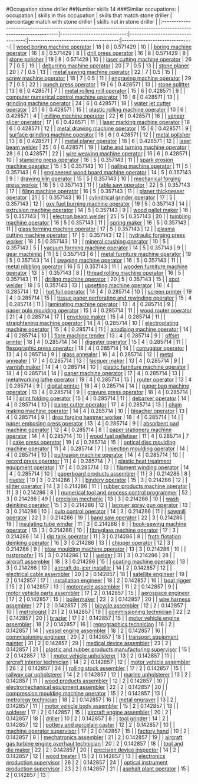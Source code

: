 #Occupation stone driller
##Number skills 14
###Similar occupations:
| occupation                                                                                                      |   skills in this occupation |   skills that match stone driller |   percentage match with stone driller |   skills not in stone driller |
|:----------------------------------------------------------------------------------------------------------------|----------------------------:|----------------------------------:|--------------------------------------:|------------------------------:|
| [wood boring machine operator](wood_boring_machine_operator.md)                                                 |                          18 |                                 8 |                              0.571429 |                            10 |
| [boring machine operator](boring_machine_operator.md)                                                           |                          16 |                                 8 |                              0.571429 |                             8 |
| [drill press operator](drill_press_operator.md)                                                                 |                          16 |                                 8 |                              0.571429 |                             8 |
| [stone polisher](stone_polisher.md)                                                                             |                          18 |                                 8 |                              0.571429 |                            10 |
| [laser cutting machine operator](laser_cutting_machine_operator.md)                                             |                          26 |                                 7 |                              0.5      |                            19 |
| [deburring machine operator](deburring_machine_operator.md)                                                     |                          20 |                                 7 |                              0.5      |                            13 |
| [stone planer](stone_planer.md)                                                                                 |                          20 |                                 7 |                              0.5      |                            13 |
| [metal sawing machine operator](metal_sawing_machine_operator.md)                                               |                          22 |                                 7 |                              0.5      |                            15 |
| [screw machine operator](screw_machine_operator.md)                                                             |                          18 |                                 7 |                              0.5      |                            11 |
| [engraving machine operator](engraving_machine_operator.md)                                                     |                          29 |                                 7 |                              0.5      |                            22 |
| [punch press operator](punch_press_operator.md)                                                                 |                          19 |                                 6 |                              0.428571 |                            13 |
| [stone splitter](stone_splitter.md)                                                                             |                          13 |                                 6 |                              0.428571 |                             7 |
| [metal rolling mill operator](metal_rolling_mill_operator.md)                                                   |                          15 |                                 6 |                              0.428571 |                             9 |
| [computer numerical control machine operator](computer_numerical_control_machine_operator.md)                   |                          19 |                                 6 |                              0.428571 |                            13 |
| [grinding machine operator](grinding_machine_operator.md)                                                       |                          24 |                                 6 |                              0.428571 |                            18 |
| [water jet cutter operator](water_jet_cutter_operator.md)                                                       |                          21 |                                 6 |                              0.428571 |                            15 |
| [plastic rolling machine operator](plastic_rolling_machine_operator.md)                                         |                          10 |                                 6 |                              0.428571 |                             4 |
| [milling machine operator](milling_machine_operator.md)                                                         |                          22 |                                 6 |                              0.428571 |                            16 |
| [veneer slicer operator](veneer_slicer_operator.md)                                                             |                          17 |                                 6 |                              0.428571 |                            11 |
| [laser marking machine operator](laser_marking_machine_operator.md)                                             |                          18 |                                 6 |                              0.428571 |                            12 |
| [metal drawing machine operator](metal_drawing_machine_operator.md)                                             |                          15 |                                 6 |                              0.428571 |                             9 |
| [surface grinding machine operator](surface_grinding_machine_operator.md)                                       |                          18 |                                 6 |                              0.428571 |                            12 |
| [metal polisher](metal_polisher.md)                                                                             |                          13 |                                 6 |                              0.428571 |                             7 |
| [metal planer operator](metal_planer_operator.md)                                                               |                          18 |                                 6 |                              0.428571 |                            12 |
| [laser beam welder](laser_beam_welder.md)                                                                       |                          25 |                                 6 |                              0.428571 |                            19 |
| [lathe and turning machine operator](lathe_and_turning_machine_operator.md)                                     |                          28 |                                 6 |                              0.428571 |                            22 |
| [wire weaving machine operator](wire_weaving_machine_operator.md)                                               |                          16 |                                 6 |                              0.428571 |                            10 |
| [stamping press operator](stamping_press_operator.md)                                                           |                          16 |                                 5 |                              0.357143 |                            11 |
| [spark erosion machine operator](spark_erosion_machine_operator.md)                                             |                          15 |                                 5 |                              0.357143 |                            10 |
| [nailing machine operator](nailing_machine_operator.md)                                                         |                          11 |                                 5 |                              0.357143 |                             6 |
| [engineered wood board machine operator](engineered_wood_board_machine_operator.md)                             |                          14 |                                 5 |                              0.357143 |                             9 |
| [drawing kiln operator](drawing_kiln_operator.md)                                                               |                          15 |                                 5 |                              0.357143 |                            10 |
| [mechanical forging press worker](mechanical_forging_press_worker.md)                                           |                          16 |                                 5 |                              0.357143 |                            11 |
| [table saw operator](table_saw_operator.md)                                                                     |                          22 |                                 5 |                              0.357143 |                            17 |
| [filing machine operator](filing_machine_operator.md)                                                           |                          16 |                                 5 |                              0.357143 |                            11 |
| [planer thicknesser operator](planer_thicknesser_operator.md)                                                   |                          21 |                                 5 |                              0.357143 |                            16 |
| [cylindrical grinder operator](cylindrical_grinder_operator.md)                                                 |                          17 |                                 5 |                              0.357143 |                            12 |
| [oxy fuel burning machine operator](oxy_fuel_burning_machine_operator.md)                                       |                          19 |                                 5 |                              0.357143 |                            14 |
| [extrusion machine operator](extrusion_machine_operator.md)                                                     |                          14 |                                 5 |                              0.357143 |                             9 |
| [wood pallet maker](wood_pallet_maker.md)                                                                       |                          16 |                                 5 |                              0.357143 |                            11 |
| [electron beam welder](electron_beam_welder.md)                                                                 |                          25 |                                 5 |                              0.357143 |                            20 |
| [tumbling machine operator](tumbling_machine_operator.md)                                                       |                          16 |                                 5 |                              0.357143 |                            11 |
| [spring maker](spring_maker.md)                                                                                 |                          16 |                                 5 |                              0.357143 |                            11 |
| [glass forming machine operator](glass_forming_machine_operator.md)                                             |                          17 |                                 5 |                              0.357143 |                            12 |
| [plasma cutting machine operator](plasma_cutting_machine_operator.md)                                           |                          17 |                                 5 |                              0.357143 |                            12 |
| [hydraulic forging press worker](hydraulic_forging_press_worker.md)                                             |                          18 |                                 5 |                              0.357143 |                            13 |
| [mineral crushing operator](mineral_crushing_operator.md)                                                       |                          10 |                                 5 |                              0.357143 |                             5 |
| [vacuum forming machine operator](vacuum_forming_machine_operator.md)                                           |                          14 |                                 5 |                              0.357143 |                             9 |
| [gear machinist](gear_machinist.md)                                                                             |                          11 |                                 5 |                              0.357143 |                             6 |
| [metal furniture machine operator](metal_furniture_machine_operator.md)                                         |                          19 |                                 5 |                              0.357143 |                            14 |
| [swaging machine operator](swaging_machine_operator.md)                                                         |                          16 |                                 5 |                              0.357143 |                            11 |
| [metal nibbling operator](metal_nibbling_operator.md)                                                           |                          16 |                                 5 |                              0.357143 |                            11 |
| [wooden furniture machine operator](wooden_furniture_machine_operator.md)                                       |                          13 |                                 5 |                              0.357143 |                             8 |
| [thread rolling machine operator](thread_rolling_machine_operator.md)                                           |                          16 |                                 5 |                              0.357143 |                            11 |
| [drilling machine operator](drilling_machine_operator.md)                                                       |                          20 |                                 5 |                              0.357143 |                            15 |
| [spot welder](spot_welder.md)                                                                                   |                          18 |                                 5 |                              0.357143 |                            13 |
| [upsetting machine operator](upsetting_machine_operator.md)                                                     |                          16 |                                 4 |                              0.285714 |                            12 |
| [hot foil operator](hot_foil_operator.md)                                                                       |                          14 |                                 4 |                              0.285714 |                            10 |
| [screen printer](screen_printer.md)                                                                             |                          19 |                                 4 |                              0.285714 |                            15 |
| [tissue paper perforating and rewinding operator](tissue_paper_perforating_and_rewinding_operator.md)           |                          15 |                                 4 |                              0.285714 |                            11 |
| [laminating machine operator](laminating_machine_operator.md)                                                   |                          13 |                                 4 |                              0.285714 |                             9 |
| [paper pulp moulding operator](paper_pulp_moulding_operator.md)                                                 |                          15 |                                 4 |                              0.285714 |                            11 |
| [wood router operator](wood_router_operator.md)                                                                 |                          21 |                                 4 |                              0.285714 |                            17 |
| [envelope maker](envelope_maker.md)                                                                             |                          15 |                                 4 |                              0.285714 |                            11 |
| [straightening machine operator](straightening_machine_operator.md)                                             |                          14 |                                 4 |                              0.285714 |                            10 |
| [electroplating machine operator](electroplating_machine_operator.md)                                           |                          15 |                                 4 |                              0.285714 |                            11 |
| [anodising machine operator](anodising_machine_operator.md)                                                     |                          14 |                                 4 |                              0.285714 |                            10 |
| [fibre machine tender](fibre_machine_tender.md)                                                                 |                          13 |                                 4 |                              0.285714 |                             9 |
| [offset printer](offset_printer.md)                                                                             |                          18 |                                 4 |                              0.285714 |                            14 |
| [digester operator](digester_operator.md)                                                                       |                          15 |                                 4 |                              0.285714 |                            11 |
| [flexographic press operator](flexographic_press_operator.md)                                                   |                          18 |                                 4 |                              0.285714 |                            14 |
| [corrugator operator](corrugator_operator.md)                                                                   |                          13 |                                 4 |                              0.285714 |                             9 |
| [glass annealer](glass_annealer.md)                                                                             |                          16 |                                 4 |                              0.285714 |                            12 |
| [metal annealer](metal_annealer.md)                                                                             |                          17 |                                 4 |                              0.285714 |                            13 |
| [lacquer maker](lacquer_maker.md)                                                                               |                          13 |                                 4 |                              0.285714 |                             9 |
| [varnish maker](varnish_maker.md)                                                                               |                          14 |                                 4 |                              0.285714 |                            10 |
| [plastic furniture machine operator](plastic_furniture_machine_operator.md)                                     |                          18 |                                 4 |                              0.285714 |                            14 |
| [paper machine operator](paper_machine_operator.md)                                                             |                          17 |                                 4 |                              0.285714 |                            13 |
| [metalworking lathe operator](metalworking_lathe_operator.md)                                                   |                          19 |                                 4 |                              0.285714 |                            15 |
| [router operator](router_operator.md)                                                                           |                          13 |                                 4 |                              0.285714 |                             9 |
| [digital printer](digital_printer.md)                                                                           |                          18 |                                 4 |                              0.285714 |                            14 |
| [paper bag machine operator](paper_bag_machine_operator.md)                                                     |                          13 |                                 4 |                              0.285714 |                             9 |
| [gravure press operator](gravure_press_operator.md)                                                             |                          18 |                                 4 |                              0.285714 |                            14 |
| [print folding operator](print_folding_operator.md)                                                             |                          15 |                                 4 |                              0.285714 |                            11 |
| [debarker operator](debarker_operator.md)                                                                       |                          14 |                                 4 |                              0.285714 |                            10 |
| [paper cutter operator](paper_cutter_operator.md)                                                               |                          17 |                                 4 |                              0.285714 |                            13 |
| [chain making machine operator](chain_making_machine_operator.md)                                               |                          14 |                                 4 |                              0.285714 |                            10 |
| [bleacher operator](bleacher_operator.md)                                                                       |                          13 |                                 4 |                              0.285714 |                             9 |
| [drop forging hammer worker](drop_forging_hammer_worker.md)                                                     |                          18 |                                 4 |                              0.285714 |                            14 |
| [paper embosing press operator](paper_embosing_press_operator.md)                                               |                          13 |                                 4 |                              0.285714 |                             9 |
| [absorbent pad machine operator](absorbent_pad_machine_operator.md)                                             |                          12 |                                 4 |                              0.285714 |                             8 |
| [paper stationery machine operator](paper_stationery_machine_operator.md)                                       |                          14 |                                 4 |                              0.285714 |                            10 |
| [wood fuel pelletiser](wood_fuel_pelletiser.md)                                                                 |                          11 |                                 4 |                              0.285714 |                             7 |
| [cake press operator](cake_press_operator.md)                                                                   |                          19 |                                 4 |                              0.285714 |                            15 |
| [optical disc moulding machine operator](optical_disc_moulding_machine_operator.md)                             |                          11 |                                 4 |                              0.285714 |                             7 |
| [injection moulding operator](injection_moulding_operator.md)                                                   |                          14 |                                 4 |                              0.285714 |                            10 |
| [pultrusion machine operator](pultrusion_machine_operator.md)                                                   |                          14 |                                 4 |                              0.285714 |                            10 |
| [record press operator](record_press_operator.md)                                                               |                          11 |                                 4 |                              0.285714 |                             7 |
| [plastic heat treatment equipment operator](plastic_heat_treatment_equipment_operator.md)                       |                          17 |                                 4 |                              0.285714 |                            13 |
| [filament winding operator](filament_winding_operator.md)                                                       |                          14 |                                 4 |                              0.285714 |                            10 |
| [paperboard products assembler](paperboard_products_assembler.md)                                               |                          11 |                                 3 |                              0.214286 |                             8 |
| [riveter](riveter.md)                                                                                           |                          10 |                                 3 |                              0.214286 |                             7 |
| [bindery operator](bindery_operator.md)                                                                         |                          15 |                                 3 |                              0.214286 |                            12 |
| [slitter operator](slitter_operator.md)                                                                         |                          14 |                                 3 |                              0.214286 |                            11 |
| [rubber products machine operator](rubber_products_machine_operator.md)                                         |                          11 |                                 3 |                              0.214286 |                             8 |
| [numerical tool and process control programmer](numerical_tool_and_process_control_programmer.md)               |                          52 |                                 3 |                              0.214286 |                            49 |
| [precision mechanic](precision_mechanic.md)                                                                     |                          13 |                                 3 |                              0.214286 |                            10 |
| [wash deinking operator](wash_deinking_operator.md)                                                             |                          15 |                                 3 |                              0.214286 |                            12 |
| [lacquer spray gun operator](lacquer_spray_gun_operator.md)                                                     |                          13 |                                 3 |                              0.214286 |                            10 |
| [pulp control operator](pulp_control_operator.md)                                                               |                          14 |                                 3 |                              0.214286 |                            11 |
| [sawmill operator](sawmill_operator.md)                                                                         |                          22 |                                 3 |                              0.214286 |                            19 |
| [band saw operator](band_saw_operator.md)                                                                       |                          22 |                                 3 |                              0.214286 |                            19 |
| [insulating tube winder](insulating_tube_winder.md)                                                             |                          11 |                                 3 |                              0.214286 |                             8 |
| [book-sewing machine operator](book-sewing_machine_operator.md)                                                 |                          13 |                                 3 |                              0.214286 |                            10 |
| [fibreglass machine operator](fibreglass_machine_operator.md)                                                   |                          17 |                                 3 |                              0.214286 |                            14 |
| [dip tank operator](dip_tank_operator.md)                                                                       |                          11 |                                 3 |                              0.214286 |                             8 |
| [froth flotation deinking operator](froth_flotation_deinking_operator.md)                                       |                          16 |                                 3 |                              0.214286 |                            13 |
| [chipper operator](chipper_operator.md)                                                                         |                          12 |                                 3 |                              0.214286 |                             9 |
| [blow moulding machine operator](blow_moulding_machine_operator.md)                                             |                          13 |                                 3 |                              0.214286 |                            10 |
| [rustproofer](rustproofer.md)                                                                                   |                          15 |                                 3 |                              0.214286 |                            12 |
| [welder](welder.md)                                                                                             |                          31 |                                 3 |                              0.214286 |                            28 |
| [aircraft assembler](aircraft_assembler.md)                                                                     |                          18 |                                 3 |                              0.214286 |                            15 |
| [coating machine operator](coating_machine_operator.md)                                                         |                          13 |                                 3 |                              0.214286 |                            10 |
| [aircraft de-icer installer](aircraft_de-icer_installer.md)                                                     |                          14 |                                 2 |                              0.142857 |                            12 |
| [electrical cable assembler](electrical_cable_assembler.md)                                                     |                          20 |                                 2 |                              0.142857 |                            18 |
| [satellite engineer](satellite_engineer.md)                                                                     |                          19 |                                 2 |                              0.142857 |                            17 |
| [installation engineer](installation_engineer.md)                                                               |                          18 |                                 2 |                              0.142857 |                            16 |
| [boat rigger](boat_rigger.md)                                                                                   |                          15 |                                 2 |                              0.142857 |                            13 |
| [motorcycle assembler](motorcycle_assembler.md)                                                                 |                          11 |                                 2 |                              0.142857 |                             9 |
| [motor vehicle parts assembler](motor_vehicle_parts_assembler.md)                                               |                          17 |                                 2 |                              0.142857 |                            15 |
| [aerospace engineer](aerospace_engineer.md)                                                                     |                          17 |                                 2 |                              0.142857 |                            15 |
| [boilermaker](boilermaker.md)                                                                                   |                          22 |                                 2 |                              0.142857 |                            20 |
| [wire harness assembler](wire_harness_assembler.md)                                                             |                          27 |                                 2 |                              0.142857 |                            25 |
| [bicycle assembler](bicycle_assembler.md)                                                                       |                          12 |                                 2 |                              0.142857 |                            10 |
| [metrologist](metrologist.md)                                                                                   |                          21 |                                 2 |                              0.142857 |                            19 |
| [commissioning technician](commissioning_technician.md)                                                         |                          22 |                                 2 |                              0.142857 |                            20 |
| [brazier](brazier.md)                                                                                           |                          17 |                                 2 |                              0.142857 |                            15 |
| [motor vehicle engine assembler](motor_vehicle_engine_assembler.md)                                             |                          18 |                                 2 |                              0.142857 |                            16 |
| [reprographics technician](reprographics_technician.md)                                                         |                          16 |                                 2 |                              0.142857 |                            14 |
| [vessel engine assembler](vessel_engine_assembler.md)                                                           |                          18 |                                 2 |                              0.142857 |                            16 |
| [commissioning engineer](commissioning_engineer.md)                                                             |                          20 |                                 2 |                              0.142857 |                            18 |
| [transport equipment painter](transport_equipment_painter.md)                                                   |                          31 |                                 2 |                              0.142857 |                            29 |
| [medical device assembler](medical_device_assembler.md)                                                         |                          23 |                                 2 |                              0.142857 |                            21 |
| [plastic and rubber products manufacturing supervisor](plastic_and_rubber_products_manufacturing_supervisor.md) |                          15 |                                 2 |                              0.142857 |                            13 |
| [motor vehicle upholsterer](motor_vehicle_upholsterer.md)                                                       |                          13 |                                 2 |                              0.142857 |                            11 |
| [aircraft interior technician](aircraft_interior_technician.md)                                                 |                          14 |                                 2 |                              0.142857 |                            12 |
| [motor vehicle assembler](motor_vehicle_assembler.md)                                                           |                          26 |                                 2 |                              0.142857 |                            24 |
| [rolling stock assembler](rolling_stock_assembler.md)                                                           |                          17 |                                 2 |                              0.142857 |                            15 |
| [railway car upholsterer](railway_car_upholsterer.md)                                                           |                          14 |                                 2 |                              0.142857 |                            12 |
| [marine upholsterer](marine_upholsterer.md)                                                                     |                          13 |                                 2 |                              0.142857 |                            11 |
| [wood products assembler](wood_products_assembler.md)                                                           |                          12 |                                 2 |                              0.142857 |                            10 |
| [electromechanical equipment assembler](electromechanical_equipment_assembler.md)                               |                          22 |                                 2 |                              0.142857 |                            20 |
| [compression moulding machine operator](compression_moulding_machine_operator.md)                               |                          15 |                                 2 |                              0.142857 |                            13 |
| [metrology technician](metrology_technician.md)                                                                 |                          18 |                                 2 |                              0.142857 |                            16 |
| [metal engraver](metal_engraver.md)                                                                             |                          13 |                                 2 |                              0.142857 |                            11 |
| [motor vehicle body assembler](motor_vehicle_body_assembler.md)                                                 |                          15 |                                 2 |                              0.142857 |                            13 |
| [solderer](solderer.md)                                                                                         |                          17 |                                 2 |                              0.142857 |                            15 |
| [aircraft engine assembler](aircraft_engine_assembler.md)                                                       |                          20 |                                 2 |                              0.142857 |                            18 |
| [driller](driller.md)                                                                                           |                          10 |                                 2 |                              0.142857 |                             8 |
| [tool grinder](tool_grinder.md)                                                                                 |                          14 |                                 2 |                              0.142857 |                            12 |
| [pottery and porcelain caster](pottery_and_porcelain_caster.md)                                                 |                          12 |                                 2 |                              0.142857 |                            10 |
| [machine operator supervisor](machine_operator_supervisor.md)                                                   |                          17 |                                 2 |                              0.142857 |                            15 |
| [factory hand](factory_hand.md)                                                                                 |                          10 |                                 2 |                              0.142857 |                             8 |
| [mechatronics assembler](mechatronics_assembler.md)                                                             |                          21 |                                 2 |                              0.142857 |                            19 |
| [aircraft gas turbine engine overhaul technician](aircraft_gas_turbine_engine_overhaul_technician.md)           |                          20 |                                 2 |                              0.142857 |                            18 |
| [tool and die maker](tool_and_die_maker.md)                                                                     |                          22 |                                 2 |                              0.142857 |                            20 |
| [precision device inspector](precision_device_inspector.md)                                                     |                          14 |                                 2 |                              0.142857 |                            12 |
| [wood treater](wood_treater.md)                                                                                 |                          15 |                                 2 |                              0.142857 |                            13 |
| [electronics production supervisor](electronics_production_supervisor.md)                                       |                          26 |                                 2 |                              0.142857 |                            24 |
| [optical instrument production supervisor](optical_instrument_production_supervisor.md)                         |                          23 |                                 2 |                              0.142857 |                            21 |
| [asphalt plant operator](asphalt_plant_operator.md)                                                             |                          15 |                                 2 |                              0.142857 |                            13 |

